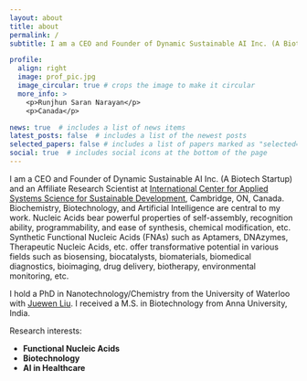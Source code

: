 ```yaml
---
layout: about
title: about
permalink: /
subtitle: I am a CEO and Founder of Dynamic Sustainable AI Inc. (A Biotech Startup) and an Affiliate Research Scientist at <a href='https://icasssd.org'>International Center for Applied Systems Science for Sustainable Development</a>, Cambridge, ON, Canada

profile:
  align: right
  image: prof_pic.jpg
  image_circular: true # crops the image to make it circular
  more_info: >
    <p>Runjhun Saran Narayan</p>
    <p>Canada</p>

news: true  # includes a list of news items
latest_posts: false  # includes a list of the newest posts
selected_papers: false # includes a list of papers marked as "selected={true}"
social: true  # includes social icons at the bottom of the page
---
```


I am a CEO and Founder of Dynamic Sustainable AI Inc. (A Biotech Startup) and an Affiliate Research Scientist at <a href='https://icasssd.org'>International Center for Applied Systems Science for Sustainable Development</a>, Cambridge, ON, Canada. Biochemistry, Biotechnology, and Artificial Intelligence are central to my work. Nucleic Acids bear powerful properties of self-assembly, recognition ability, programmability, and ease of synthesis, chemical modification, etc. Synthetic Functional Nucleic Acids (FNAs) such as Aptamers, DNAzymes, Therapeutic Nucleic Acids, etc. offer transformative potential in various fields such as biosensing, biocatalysts, biomaterials, biomedical diagnostics, bioimaging, drug delivery, biotherapy, environmental monitoring, etc.

I hold a PhD in Nanotechnology/Chemistry from  the University of Waterloo with [Juewen Liu](https://uwaterloo.ca/chemistry/profile/liujw). I received a M.S. in Biotechnology from Anna University, India.

Research interests:
  - **Functional Nucleic Acids** 
  - **Biotechnology** 
  - **AI in Healthcare** 
